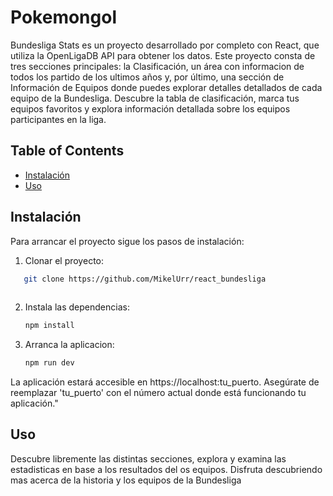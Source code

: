 # Pokemongol

Bundesliga Stats es un proyecto desarrollado por completo con React, que utiliza la OpenLigaDB API para obtener los datos. Este proyecto consta de tres secciones principales: la Clasificación, un área con informacion de todos los partido de los ultimos años y, por último, una sección de Información de Equipos donde puedes explorar detalles detallados de cada equipo de la Bundesliga. Descubre la tabla de clasificación, marca tus equipos favoritos y explora información detallada sobre los equipos participantes en la liga.

## Table of Contents
- [Instalación](#instalacion)
- [Uso](#uso)


## Instalación

Para arrancar el proyecto sigue los pasos de instalación:


1. Clonar el proyecto:

```bash
   git clone https://github.com/MikelUrr/react_bundesliga
    
```

2. Instala las dependencias:

     ```bash
     npm install
    ```


3. Arranca la aplicacion: 

    ```bash
    npm run dev
    ```
La aplicación estará accesible en https://localhost:tu_puerto. Asegúrate de reemplazar 'tu_puerto' con el número actual donde está funcionando tu aplicación."

## Uso

Descubre libremente las distintas secciones, explora y examina las estadisticas en base a los resultados del os equipos. Disfruta descubriendo mas acerca de la historia y los equipos de la Bundesliga
